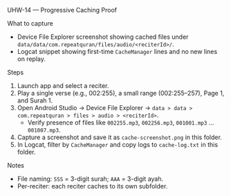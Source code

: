 UHW-14 — Progressive Caching Proof

What to capture
- Device File Explorer screenshot showing cached files under `data/data/com.repeatquran/files/audio/<reciterId>/`.
- Logcat snippet showing first-time `CacheManager` lines and no new lines on replay.

Steps
1) Launch app and select a reciter.
2) Play a single verse (e.g., 002:255), a small range (002:255–257), Page 1, and Surah 1.
3) Open Android Studio → Device File Explorer → `data > data > com.repeatquran > files > audio > <reciterId>`.
   - Verify presence of files like `002255.mp3`, `002256.mp3`, `001001.mp3` … `001007.mp3`.
4) Capture a screenshot and save it as `cache-screenshot.png` in this folder.
5) In Logcat, filter by `CacheManager` and copy logs to `cache-log.txt` in this folder.

Notes
- File naming: `SSS` = 3-digit surah; `AAA` = 3-digit ayah.
- Per-reciter: each reciter caches to its own subfolder.
